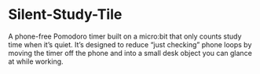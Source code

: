 # Silent-Study-Tile
A phone-free Pomodoro timer built on a micro:bit that only counts study time when it’s quiet. It’s designed to reduce “just checking” phone loops by moving the timer off the phone and into a small desk object you can glance at while working.

